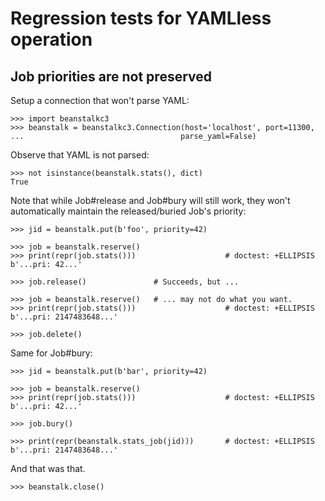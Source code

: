 Regression tests for YAMLless operation
=======================================

Job priorities are not preserved
--------------------------------

Setup a connection that won't parse YAML:

    >>> import beanstalkc3
    >>> beanstalk = beanstalkc3.Connection(host='localhost', port=11300,
    ...                                   parse_yaml=False)

Observe that YAML is not parsed:

    >>> not isinstance(beanstalk.stats(), dict)
    True

Note that while Job#release and Job#bury will still work, they won't
automatically maintain the released/buried Job's priority:

    >>> jid = beanstalk.put(b'foo', priority=42)

    >>> job = beanstalk.reserve()
    >>> print(repr(job.stats()))                    # doctest: +ELLIPSIS
    b'...pri: 42...'

    >>> job.release()               # Succeeds, but ...

    >>> job = beanstalk.reserve()   # ... may not do what you want.
    >>> print(repr(job.stats()))                    # doctest: +ELLIPSIS
    b'...pri: 2147483648...'

    >>> job.delete()

Same for Job#bury:

    >>> jid = beanstalk.put(b'bar', priority=42)

    >>> job = beanstalk.reserve()
    >>> print(repr(job.stats()))                    # doctest: +ELLIPSIS
    b'...pri: 42...'

    >>> job.bury()

    >>> print(repr(beanstalk.stats_job(jid)))       # doctest: +ELLIPSIS
    b'...pri: 2147483648...'

And that was that.

    >>> beanstalk.close()
